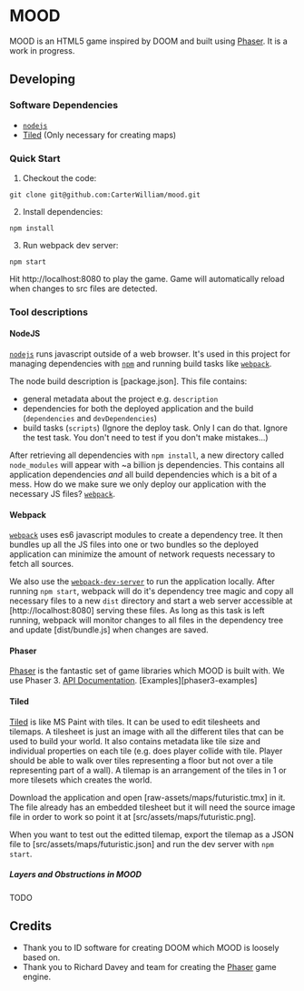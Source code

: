# MOOD
MOOD is an HTML5 game inspired by DOOM and built using [Phaser]. It is a work in progress.

## Developing

### Software Dependencies
- [`nodejs`]
- [Tiled] (Only necessary for creating maps)

### Quick Start
1. Checkout the code:
```
git clone git@github.com:CarterWilliam/mood.git
```
2. Install dependencies:
```
npm install
```
3. Run webpack dev server:
```
npm start
```
Hit http://localhost:8080 to play the game. Game will automatically reload when changes to src files are detected.

### Tool descriptions

#### NodeJS
[`nodejs`] runs javascript outside of a web browser. It's used in this project for managing dependencies with [`npm`] and running build tasks like [`webpack`].

The node build description is [package.json]. This file contains:
- general metadata about the project e.g. `description`
- dependencies for both the deployed application and the build (`dependencies` and `devDependencies`)
- build tasks (`scripts`) (Ignore the deploy task. Only I can do that. Ignore the test task. You don't need to test if you don't make mistakes...)

After retrieving all dependencies with `npm install`, a new directory called `node_modules` will appear with ~a billion js dependencies. This contains all application dependencies _and_ all build dependencies which is a bit of a mess. How do we make sure we only deploy our application with the necessary JS files? [`webpack`].

#### Webpack
[`webpack`] uses es6 javascript modules to create a dependency tree. It then bundles up all the JS files into one or two bundles so the deployed application can minimize the amount of network requests necessary to fetch all sources.

We also use the [`webpack-dev-server`] to run the application locally. After running `npm start`, webpack will do it's dependency tree magic and copy all necessary files to a new `dist` directory and start a web server accessible at [http://localhost:8080] serving these files. As long as this task is left running, webpack will monitor changes to all files in the dependency tree and update [dist/bundle.js] when changes are saved.

#### Phaser
[Phaser] is the fantastic set of game libraries which MOOD is built with. We use Phaser 3. [API Documentation][phaser-docs]. [Examples][phaser3-examples]

#### Tiled
[Tiled] is like MS Paint with tiles. It can be used to edit tilesheets and tilemaps. A tilesheet is just an image with all the different tiles that can be used to build your world. It also contains metadata like tile size and individual properties on each tile (e.g. does player collide with tile. Player should be able to walk over tiles representing a floor but not over a tile representing part of a wall). A tilemap is an arrangement of the tiles in 1 or more tilesets which creates the world.

Download the application and open [raw-assets/maps/futuristic.tmx] in it. The file already has an embedded tilesheet but it will need the source image file in order to work so point it at [src/assets/maps/futuristic.png].

When you want to test out the editted tilemap, export the tilemap as a JSON file to [src/assets/maps/futuristic.json] and run the dev server with `npm start`.

##### Layers and Obstructions in MOOD
TODO


## Credits
- Thank you to ID software for creating DOOM which MOOD is loosely based on.
- Thank you to Richard Davey and team for creating the [Phaser] game engine.

[`nodejs`]: https://nodejs.org/
[`npm`]: https://www.npmjs.com/
[Phaser]: https://github.com/photonstorm/phaser
[phaser-docs]: https://photonstorm.github.io/phaser3-docs/
[phaser-examples]: http://labs.phaser.io/
[Tiled]: https://www.mapeditor.org/
[`webpack`]: https://webpack.js.org/
[`webpack-dev-server`]: https://webpack.js.org/configuration/dev-server/
